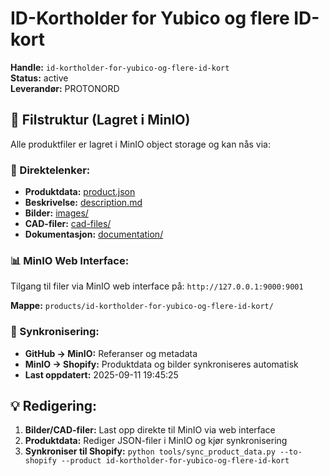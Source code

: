 # ID-Kortholder for Yubico og flere ID-kort

**Handle:** `id-kortholder-for-yubico-og-flere-id-kort`  
**Status:** active  
**Leverandør:** PROTONORD

## 📁 Filstruktur (Lagret i MinIO)

Alle produktfiler er lagret i MinIO object storage og kan nås via:

### 🔗 Direktelenker:
- **Produktdata:** [product.json](http://127.0.0.1:9000/products/id-kortholder-for-yubico-og-flere-id-kort/product.json)
- **Beskrivelse:** [description.md](http://127.0.0.1:9000/products/id-kortholder-for-yubico-og-flere-id-kort/description.md)
- **Bilder:** [images/](http://127.0.0.1:9000/products/id-kortholder-for-yubico-og-flere-id-kort/images/)
- **CAD-filer:** [cad-files/](http://127.0.0.1:9000/products/id-kortholder-for-yubico-og-flere-id-kort/cad-files/)
- **Dokumentasjon:** [documentation/](http://127.0.0.1:9000/products/id-kortholder-for-yubico-og-flere-id-kort/documentation/)

### 📊 MinIO Web Interface:
Tilgang til filer via MinIO web interface på:
`http://127.0.0.1:9000:9001`

**Mappe:** `products/id-kortholder-for-yubico-og-flere-id-kort/`

### 🔄 Synkronisering:
- **GitHub → MinIO:** Referanser og metadata
- **MinIO → Shopify:** Produktdata og bilder synkroniseres automatisk
- **Last oppdatert:** 2025-09-11 19:45:25

## 💡 Redigering:
1. **Bilder/CAD-filer:** Last opp direkte til MinIO via web interface
2. **Produktdata:** Rediger JSON-filer i MinIO og kjør synkronisering
3. **Synkroniser til Shopify:** `python tools/sync_product_data.py --to-shopify --product id-kortholder-for-yubico-og-flere-id-kort`
